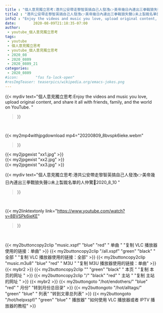 ```yaml
---
title : "個人意見獨立思考:港共公安帶走黎智英搞自己人發洩👉美帝幾日內連出三拳戰狼失聲🤐未上製裁名單的人仲驚🥴2020_8_10 "
title2 : "港共公安帶走黎智英搞自己人發洩👉美帝幾日內連出三拳戰狼失聲🤐未上製裁名單的人仲驚🥴2020_8_10 "
info2 : "Enjoy the videos and music you love, upload original content, and share it all with friends, family, and the world on YouTube. "
date:        2020-08-09T21:18:35-07:00
author:
 - youtube_個人意見獨立思考
tags:
 - youtube
 - 個人意見獨立思考
 - youtube_個人意見獨立思考
 - 2020_08
 - 2020_0809
 - 2020_0809_21
categories:
 - 2020_0809
#icon:        "fas fa-lock-open"
#resImgTeaser: teaserpics/wikipedia.org/emacs-jokes.png
---
```


{{< mydiv text="個人意見獨立思考:Enjoy the videos and music you love, upload original content, and share it all with friends, family, and the world on YouTube. "
>}}
<br>


{{< my2mp4withjpgdownload mp4="20200809_8bvspk6ieke.webm"
>}}

{{< my2jpgexist "xx1.jpg" >}}<br>
{{< my2jpgexist "xx2.jpg" >}}<br>
{{< my2jpgexist "xx3.jpg" >}}<br>



{{< mydiv text="個人意見獨立思考:港共公安帶走黎智英搞自己人發洩👉美帝幾日內連出三拳戰狼失聲🤐未上製裁名單的人仲驚🥴2020_8_10 "
>}}
<br>

{{< my2linktextonly link="https://www.youtube.com/watch?v=8BVSPk6ieKE"
>}}


<br>

{{< my2buttoncopy2clip "music.xspf"        "blue"   "red"    " 单曲 "  "复制 VLC 播放器使用的链接：单曲" >}} {{< my2buttoncopy2clip "/all.xspf"         "green"  "black"  " 全部 "  "复制 VLC 播放器使用的链接：全部" >}} {{< my2buttoncopy2clip "music.m3u8"        "blue"   "red"    " M3U  "    "复制 M3U 播放器使用的链接：单曲" >}} {{< mybr2 >}} {{< my2buttoncopy2clip ""                  "green"  "black"  " 本页 "    "复制 本页的网址 " >}} {{< my2buttoncopy2clip "/"                 "black"  "red"    " 主站 "    "复制 主站的网址 " >}} {{< mybr2 >}} {{< my2buttongoto      "/hot/endothers/"   "blue"   "red"    " 月份"   "转到月份总目录" >}} {{< my2buttongoto      "/hot/alltags/"     "green"  "blue"   " 列表"   "转到文章总列表" >}} {{< my2buttongoto      "/hot/helpxspf/"    "green"  "blue"   " 播放器" "如何使用 VLC 播放器或者 IPTV 播放器的教程" >}} 
